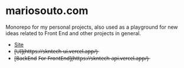 # mariosouto.com

Monorepo for my personal projects, also used as a playground for new ideas related to Front End and other projects in general.

- [Site](https://skntech-site.vercel.app/)
- [̶U̶I̶]̶(̶h̶t̶t̶p̶s̶:̶/̶/̶s̶k̶n̶t̶e̶c̶h̶-̶u̶i̶.̶v̶e̶r̶c̶e̶l̶.̶a̶p̶p̶/̶)̶
- [̶B̶a̶c̶k̶E̶n̶d̶ F̶o̶r̶ F̶r̶o̶n̶t̶E̶n̶d̶]̶(̶h̶t̶t̶p̶s̶:̶/̶/̶s̶k̶n̶t̶e̶c̶h̶-̶a̶p̶i̶.̶v̶e̶r̶c̶e̶l̶.̶a̶p̶p̶/̶)̶
